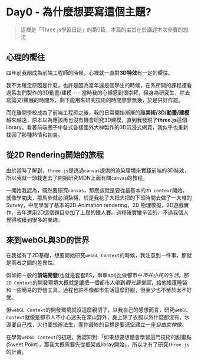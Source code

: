 # Day0 - 為什麼想要寫這個主題?

> 這裡是「Three.js學習日誌」的第0篇，本篇的主旨在於講述本次參賽的想法

## 心理的嚮往

四年前我剛成為前端工程師的時候，心裡就一直對**3D特效**有一定的嚮往。

我不太確定原因是什麼，也許是因為當年還是個學生的時候，在系所開的課程裡看過系友們製作的3D動畫/建模 --- 當時我的心裡感到很崇拜，但身為研究生，除去寫論文/策展的時間外，剩下能用來研究技術的時間寥寥無幾，於是只好作罷。

而在離開學校成為了前端工程師之後，我的日常開始漸漸的離**美術/3D/動畫/建模** 越來越遠，原本以為應該再也沒有機會研究3D建模，直到我發現了**three.js**這個library。看著前端圈子中各式各樣國外大神製作的3D沉浸式網頁，我似乎也重新找回了那種熱情和初衷。

## 從2D Rendering開始的旅程

由於當時了解到，`three.js`是透過`canvas`提供的渲染環境來實踐前端的3D特效，所以我就一頭栽進去了開始研究MDN上面有關`canvas`的教程。

一開始我認為，既然要研究`canvas`，那應該就是要從最基本的`2D context`開始，就像學**功夫**，那馬步就必須紮穩，於是我花了大把大把的下班時間去做了一大堆的Survey，中間學習了基本的2D Animation rendering，2D 物理模擬，2D遊戲實作，去年還用2D這個題目參加了上屆的鐵人賽。過程確實蠻辛苦的，不過我個人覺得收穫到很多的樂趣。

## 來到webGL與3D的世界

在我從有了2D基礎，想要開始研究`webGL Context`的時候，我注意到一件事，那就是兩者之間的差異性。

假如把一般的**前端開發**(也就是套套BS，串串api)比做都市中*市井小民的生活*，那`2D Context`的開發環境大概就是讓把一個都市人帶到*觀光露營區*，給他帳篷睡袋和一些簡易的野營工具，過程也許不像都市生活這麼舒服，但至少也不至於太不好受。

但`webGL Context`的開發環境就沒這麼親切了，以我自己的感想而言，研究`webGL Context`就像是都市人不小心迷失在深山野外，身上除了衣服以外什麼都沒有，水源要自己找，火也要想辦法生，而你最終的目標是要憑空建立一座*自由女神像*。

在學習`webGL Context`的初期，我認知到:「如果想要想體會學習這門技術的甜蜜點(Sweet Point)，那我大概需要先從框架或libray開始」，所以才有了研究`three.js`的計畫。